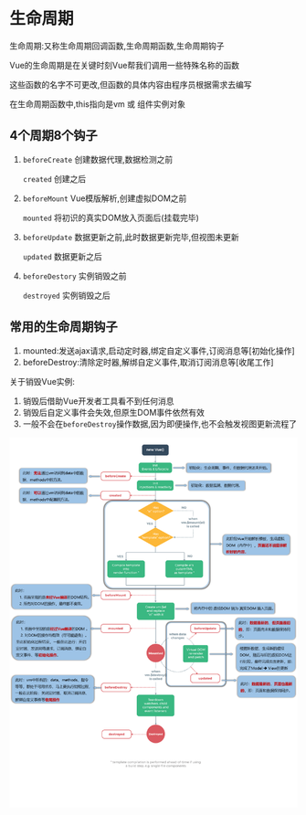 # 生命周期

生命周期:又称生命周期回调函数,生命周期函数,生命周期钩子

Vue的生命周期是在关键时刻Vue帮我们调用一些特殊名称的函数

这些函数的名字不可更改,但函数的具体内容由程序员根据需求去编写

在生命周期函数中,this指向是vm 或 组件实例对象

## 4个周期8个钩子

1. `beforeCreate` 创建数据代理,数据检测之前

   `created` 创建之后

2. `beforeMount` Vue模版解析,创建虚拟DOM之前

   `mounted` 将初识的真实DOM放入页面后(挂载完毕)

3. `beforeUpdate` 数据更新之前,此时数据更新完毕,但视图未更新

   `updated` 数据更新之后

4. `beforeDestory` 实例销毁之前

   `destroyed` 实例销毁之后

## 常用的生命周期钩子

1. mounted:发送ajax请求,启动定时器,绑定自定义事件,订阅消息等[初始化操作]
2. beforeDestroy:清除定时器,解绑自定义事件,取消订阅消息等[收尾工作]

关于销毁Vue实例:

1. 销毁后借助Vue开发者工具看不到任何消息
2. 销毁后自定义事件会失效,但原生DOM事件依然有效
3. 一般不会在`beforeDestroy`操作数据,因为即便操作,也不会触发视图更新流程了

![生命周期图](../img/生命周期.png)

